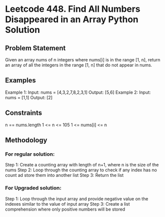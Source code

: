 # Leetcode 448. Find All Numbers Disappeared in an Array Python Solution
## Problem Statement 
Given an array nums of n integers where nums[i] is in the range [1, n], return an array of all the integers in the range [1, n] that do not appear in nums.
## Examples
Example 1:
Input: nums = [4,3,2,7,8,2,3,1]
Output: [5,6]
Example 2:
Input: nums = [1,1]
Output: [2]
## Constraints
n == nums.length
1 <= n <= 105
1 <= nums[i] <= n
## Methodology
### For regular solution:
Step 1: Create a counting array with length of n+1, where n is the size of the nums
Step 2: Loop through the counting array to check if any index has no count ad store them into another list
Step 3: Return the list

### For Upgraded solution:
Step 1: Loop through the input array and provide negative value on the indexes similar to the value of input array
Step 3: Create a list comprehension where only positive numbers will be stored

